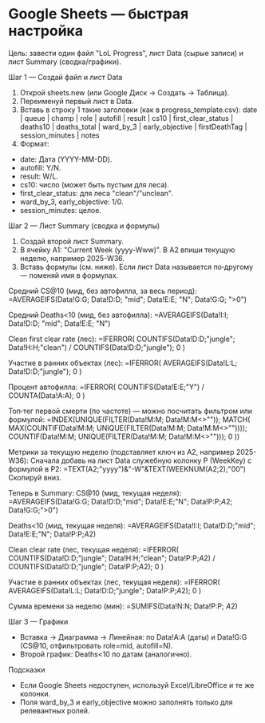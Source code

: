 # Google Sheets — быстрая настройка

Цель: завести один файл "LoL Progress", лист Data (сырые записи) и лист Summary (сводка/графики).

Шаг 1 — Создай файл и лист Data
1) Открой sheets.new (или Google Диск → Создать → Таблица).
2) Переименуй первый лист в Data.
3) Вставь в строку 1 такие заголовки (как в progress_template.csv):
date | queue | champ | role | autofill | result | cs10 | first_clear_status | deaths10 | deaths_total | ward_by_3 | early_objective | firstDeathTag | session_minutes | notes
4) Формат:
- date: Дата (YYYY-MM-DD).
- autofill: Y/N.
- result: W/L.
- cs10: число (может быть пустым для леса).
- first_clear_status: для леса "clean"/"unclean".
- ward_by_3, early_objective: 1/0.
- session_minutes: целое.

Шаг 2 — Лист Summary (сводка и формулы)
1) Создай второй лист Summary.
2) В ячейку A1: "Current Week (yyyy-Www)". В A2 впиши текущую неделю, например 2025-W36.
3) Вставь формулы (см. ниже). Если лист Data называется по‑другому — поменяй имя в формулах.

Средний CS@10 (мид, без автофилла, за весь период):
=AVERAGEIFS(Data!G:G; Data!D:D; "mid"; Data!E:E; "N"; Data!G:G; ">0")

Средний Deaths<10 (мид, без автофилла):
=AVERAGEIFS(Data!I:I; Data!D:D; "mid"; Data!E:E; "N")

Clean first clear rate (лес):
=IFERROR( COUNTIFS(Data!D:D;"jungle"; Data!H:H;"clean") / COUNTIFS(Data!D:D;"jungle"); 0 )

Участие в ранних объектах (лес):
=IFERROR( AVERAGEIFS(Data!L:L; Data!D:D;"jungle"); 0 )

Процент автофилла:
=IFERROR( COUNTIFS(Data!E:E;"Y") / COUNTA(Data!A:A); 0 )

Топ‑тег первой смерти (по частоте) — можно посчитать фильтром или формулой:
=INDEX(UNIQUE(FILTER(Data!M:M; Data!M:M<>"")); MATCH( MAX(COUNTIF(Data!M:M; UNIQUE(FILTER(Data!M:M; Data!M:M<>"")))); COUNTIF(Data!M:M; UNIQUE(FILTER(Data!M:M; Data!M:M<>""))); 0 ))

Метрики за текущую неделю (подставляет ключ из A2, например 2025-W36):
Сначала добавь на лист Data служебную колонку P (WeekKey) с формулой в P2:
=TEXT(A2;"yyyy")&"-W"&TEXT(WEEKNUM(A2;2);"00")
Скопируй вниз.

Теперь в Summary:
CS@10 (мид, текущая неделя):
=AVERAGEIFS(Data!G:G; Data!D:D;"mid"; Data!E:E;"N"; Data!P:P;$A$2; Data!G:G;">0")

Deaths<10 (мид, текущая неделя):
=AVERAGEIFS(Data!I:I; Data!D:D;"mid"; Data!E:E;"N"; Data!P:P;$A$2)

Clean clear rate (лес, текущая неделя):
=IFERROR( COUNTIFS(Data!D:D;"jungle"; Data!H:H;"clean"; Data!P:P;$A$2) / COUNTIFS(Data!D:D;"jungle"; Data!P:P;$A$2); 0 )

Участие в ранних объектах (лес, текущая неделя):
=IFERROR( AVERAGEIFS(Data!L:L; Data!D:D;"jungle"; Data!P:P;$A$2); 0 )

Сумма времени за неделю (мин):
=SUMIFS(Data!N:N; Data!P:P; $A$2)

Шаг 3 — Графики
- Вставка → Диаграмма → Линейная: по Data!A:A (даты) и Data!G:G (CS@10, отфильтровать role=mid, autofill=N).
- Второй график: Deaths<10 по датам (аналогично).

Подсказки
- Если Google Sheets недоступен, используй Excel/LibreOffice и те же колонки.
- Поля ward_by_3 и early_objective можно заполнять только для релевантных ролей.